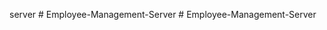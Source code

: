 server
#   E m p l o y e e - M a n a g e m e n t - S e r v e r  
 #   E m p l o y e e - M a n a g e m e n t - S e r v e r  
 